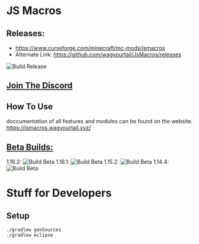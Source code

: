 # JS Macros
## Releases: 
* https://www.curseforge.com/minecraft/mc-mods/jsmacros
* Alternate Link: https://github.com/wagyourtail/JsMacros/releases

![Build Release](https://github.com/wagyourtail/JsMacros/workflows/Build%20Release/badge.svg)

## [Join The Discord](https://discord.gg/P6W58J8)

## How To Use

doccumentation of all features and modules can be found on the website.
https://jsmacros.wagyourtail.xyz/

## [Beta Builds:](https://github.com/wagyourtail/JsMacros/actions?query=workflow%3A%22Build+Beta%22)
1.16.2: ![Build Beta](https://github.com/wagyourtail/JsMacros/workflows/Build%20Beta/badge.svg?branch=master)
1.16.1: ![Build Beta](https://github.com/wagyourtail/JsMacros/workflows/Build%20Beta/badge.svg?branch=backport-1.16.1)
1.15.2: ![Build Beta](https://github.com/wagyourtail/JsMacros/workflows/Build%20Beta/badge.svg?branch=backport-1.15.2)
1.14.4: ![Build Beta](https://github.com/wagyourtail/JsMacros/workflows/Build%20Beta/badge.svg?branch=backport-1.14.4)

# Stuff for Developers
## Setup
```
./gradlew genSources
./gradlew eclipse
```
